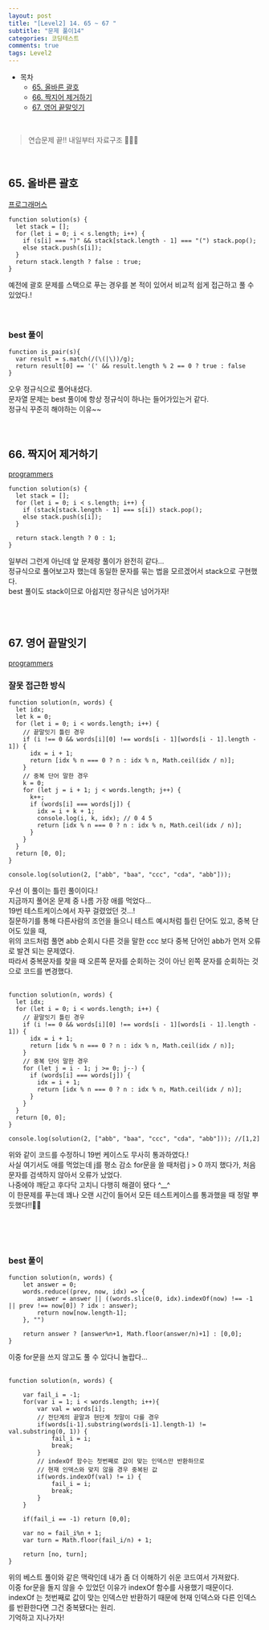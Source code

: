 ```yaml
---
layout: post
title: "[Level2] 14. 65 ~ 67 "
subtitle: "문제 풀이14"
categories: 코딩테스트
comments: true
tags: Level2
---
```


- 목차
  - [65. 올바른 괄호](#)
  - [66. 짝지어 제거하기](#)
  - [67. 영어 끝말잇기](#)


<br>

> 연습문제 끝!! 내일부터 자료구조 👋👋👋

<br>

## 65. 올바른 괄호

[프로그래머스](https://programmers.co.kr/learn/courses/30/lessons/12909) <br>

```
function solution(s) {
  let stack = [];
  for (let i = 0; i < s.length; i++) {
    if (s[i] === ")" && stack[stack.length - 1] === "(") stack.pop();
    else stack.push(s[i]);
  }
  return stack.length ? false : true;
}
```

예전에 괄호 문제를 스택으로 푸는 경우를 본 적이 있어서 비교적 쉽게 접근하고 풀 수 있었다.!<br><br><br>


### best 풀이

```
function is_pair(s){
  var result = s.match(/(\(|\))/g);
  return result[0] == '(' && result.length % 2 == 0 ? true : false
}
```

오우 정규식으로 풀어내셨다.<br>
문자열 문제는 best 풀이에 항상 정규식이 하나는 들어가있는거 같다.<br>
정규식 꾸준히 해야하는 이유~~<br><br><br>


## 66. 짝지어 제거하기

[programmers](https://programmers.co.kr/learn/courses/30/lessons/12973) <br>

```
function solution(s) {
  let stack = [];
  for (let i = 0; i < s.length; i++) {
    if (stack[stack.length - 1] === s[i]) stack.pop();
    else stack.push(s[i]);
  }

  return stack.length ? 0 : 1;
}
```

일부러 그런게 아닌데 앞 문제랑 풀이가 완전히 같다...<br>
정규식으로 풀어보고자 했는데 동일한 문자를 묶는 법을 모르겠어서 stack으로 구현했다.<br>
best 풀이도 stack이므로 아쉽지만 정규식은 넘어가자!<br>


<br><br>




## 67. 영어 끝말잇기

[programmers](https://programmers.co.kr/learn/courses/30/lessons/12981) <br>


### 잘못 접근한 방식

```
function solution(n, words) {
  let idx;
  let k = 0;
  for (let i = 0; i < words.length; i++) {
    // 끝말잇기 틀린 경우
    if (i !== 0 && words[i][0] !== words[i - 1][words[i - 1].length - 1]) {
      idx = i + 1;
      return [idx % n === 0 ? n : idx % n, Math.ceil(idx / n)];
    }
    // 중복 단어 말한 경우
    k = 0;
    for (let j = i + 1; j < words.length; j++) {
      k++;
      if (words[i] === words[j]) {
        idx = i + k + 1;
        console.log(i, k, idx); // 0 4 5
        return [idx % n === 0 ? n : idx % n, Math.ceil(idx / n)];
      }
    }
  }
  return [0, 0];
}

console.log(solution(2, ["abb", "baa", "ccc", "cda", "abb"]));
```

우선 이 풀이는 틀린 풀이이다.!<br>
지금까지 풀어온 문제 중 나름 가장 애를 먹었다...<br>
19번 테스트케이스에서 자꾸 걸렸었던 것...! <br>
질문하기를 통해 다른사람의 조언을 들으니 테스트 예시처럼 틀린 단어도 있고, 중복 단어도 있을 때,<br>
위의 코드처럼 풀면 abb 순회시 다른 것을 말한 ccc 보다 중복 단어인 abb가 먼저 오류로 발견 되는 문제였다.<br>
따라서 중복문자를 찾을 때 오른쪽 문자를 순회하는 것이 아닌 왼쪽 문자를 순회하는 것으로 코드를 변경했다.<br><br>

````
function solution(n, words) {
  let idx;
  for (let i = 0; i < words.length; i++) {
    // 끝말잇기 틀린 경우
    if (i !== 0 && words[i][0] !== words[i - 1][words[i - 1].length - 1]) {
      idx = i + 1;
      return [idx % n === 0 ? n : idx % n, Math.ceil(idx / n)];
    }
    // 중복 단어 말한 경우
    for (let j = i - 1; j >= 0; j--) {
      if (words[i] === words[j]) {
        idx = i + 1;
        return [idx % n === 0 ? n : idx % n, Math.ceil(idx / n)];
      }
    }
  }
  return [0, 0];
}

console.log(solution(2, ["abb", "baa", "ccc", "cda", "abb"])); //[1,2]
````

위와 같이 코드를 수정하니 19번 케이스도 무사히 통과하였다.!<br>
사실 여기서도 애를 먹었는데 j를 평소 감소 for문을 쓸 때처럼 j > 0 까지 했다가, 처음 문자를 검색하지 않아서 오류가 났었다.<br>
나중에야 깨닫고 후다닥 고치니 다행히 해결이 됐다 ^__^<br>
이 한문제를 푸는데 꽤나 오랜 시간이 들어서 모든 테스트케이스를 통과했을 때 정말 뿌듯했다!!🤩🤩

<br><br><br>

### best 풀이

```
function solution(n, words) {
    let answer = 0;
    words.reduce((prev, now, idx) => {
        answer = answer || ((words.slice(0, idx).indexOf(now) !== -1 || prev !== now[0]) ? idx : answer);
        return now[now.length-1];
    }, "")

    return answer ? [answer%n+1, Math.floor(answer/n)+1] : [0,0];
}
```

이중 for문을 쓰지 않고도 풀 수 있다니 놀랍다...<br><br>

```
function solution(n, words) {

    var fail_i = -1;
    for(var i = 1; i < words.length; i++){
        var val = words[i];
        // 전단계의 끝말과 현단계 첫말이 다를 경우
        if(words[i-1].substring(words[i-1].length-1) != val.substring(0, 1)) {
            fail_i = i;
            break;
        } 
        // indexOf 함수는 첫번째로 값이 맞는 인덱스만 반환하므로
        // 현재 인덱스와 맞지 않을 경우 중복된 값
        if(words.indexOf(val) != i) {
            fail_i = i;
            break;
        }
    }

    if(fail_i == -1) return [0,0];

    var no = fail_i%n + 1;
    var turn = Math.floor(fail_i/n) + 1; 

    return [no, turn];
}
```

위의 베스트 풀이와 같은 맥락인데 내가 좀 더 이해하기 쉬운 코드여서 가져왔다.<br>
이중 for문을 돌지 않을 수 있었던 이유가 indexOf 함수를 사용했기 때문이다.<br>
indexOf 는 첫번째로 값이 맞는 인덱스만 반환하기 때문에 현재 인덱스와 다른 인덱스를 반환한다면 그건 중복됐다는 원리.<br>
기억하고 지나가자!<br>

